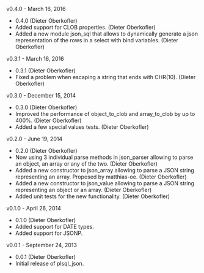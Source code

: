v0.4.0 - March 16, 2016
* 0.4.0 (Dieter Oberkofler)
* Added support for CLOB properties. (Dieter Oberkofler)
* Added a new module json_sql that allows to dynamically generate a json representation of the rows in a select with bind variables. (Dieter Oberkofler)

v0.3.1 - March 16, 2016
* 0.3.1 (Dieter Oberkofler)
* Fixed a problem when escaping a string that ends with CHR(10). (Dieter Oberkofler)

v0.3.0 - December 15, 2014
* 0.3.0 (Dieter Oberkofler)
* Improved the performance of object_to_clob and array_to_clob by up to 400%. (Dieter Oberkofler)
* Added a few special values tests. (Dieter Oberkofler)

v0.2.0 - June 19, 2014
* 0.2.0 (Dieter Oberkofler)
* Now using 3 individual parse methods in json_parser allowing to parse an object, an array or any of the two. (Dieter Oberkofler)
* Added a new constructor to json_array allowing to parse a JSON string representing an array. Proposed by matthias-oe. (Dieter Oberkofler)
* Added a new constructor to json_value allowing to parse a JSON string representing an object or an array. (Dieter Oberkofler)
* Added unit tests for the new functionality. (Dieter Oberkofler)

v0.1.0 - April 26, 2014
* 0.1.0 (Dieter Oberkofler)
* Added support for DATE types.
* Added support for JSONP.

v0.0.1 - September 24, 2013
* 0.0.1 (Dieter Oberkofler)
* Initial release of plsql_json.
